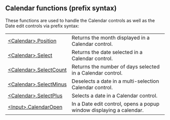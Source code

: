 
## Calendar functions (prefix syntax)
			

<a name="NOTE1"></a>
<a name="NOTE1_1"></a>
These functions are used to handle the Calendar controls as well as the Date edit controls via prefix syntax:



|   |   |
| --- | --- |
| [&lt;Calendar&gt;.Position](../WDLang1/1000017361.md) | Returns the month displayed in a Calendar control. |
| [&lt;Calendar&gt;.Select](../WDLang1/1000017385.md) | Returns the date selected in a Calendar control. |
| [&lt;Calendar&gt;.SelectCount](../WDLang1/1000017362.md) | Returns the number of days selected in a Calendar control. |
| [&lt;Calendar&gt;.SelectMinus](../WDLang1/1000017363.md) | Deselects a date in a multi-selection Calendar control. |
| [&lt;Calendar&gt;.SelectPlus](../WDLang1/1000017343.md) | Selects a date in a Calendar control. |
| [&lt;Input&gt;.CalendarOpen](../WDLang1/1000017423.md) | In a Date edit control, opens a popup window displaying a calendar. |






